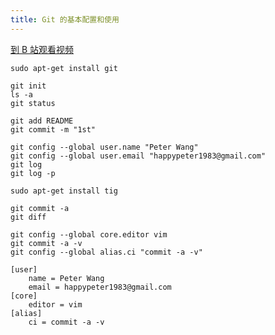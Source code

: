 ```yaml
---
title: Git 的基本配置和使用
---
```


[到 B 站观看视频](https://www.bilibili.com/video/av95666099/)

```
sudo apt-get install git
```

```
git init 
ls -a
git status
```

```
git add README
git commit -m "1st"
```

```
git config --global user.name "Peter Wang"
git config --global user.email "happypeter1983@gmail.com"
git log
git log -p
```

```
sudo apt-get install tig
```

```
git commit -a
git diff
```

```
git config --global core.editor vim
git commit -a -v 
git config --global alias.ci "commit -a -v"
```

```
[user]
    name = Peter Wang
    email = happypeter1983@gmail.com
[core]
    editor = vim
[alias]
    ci = commit -a -v
```
